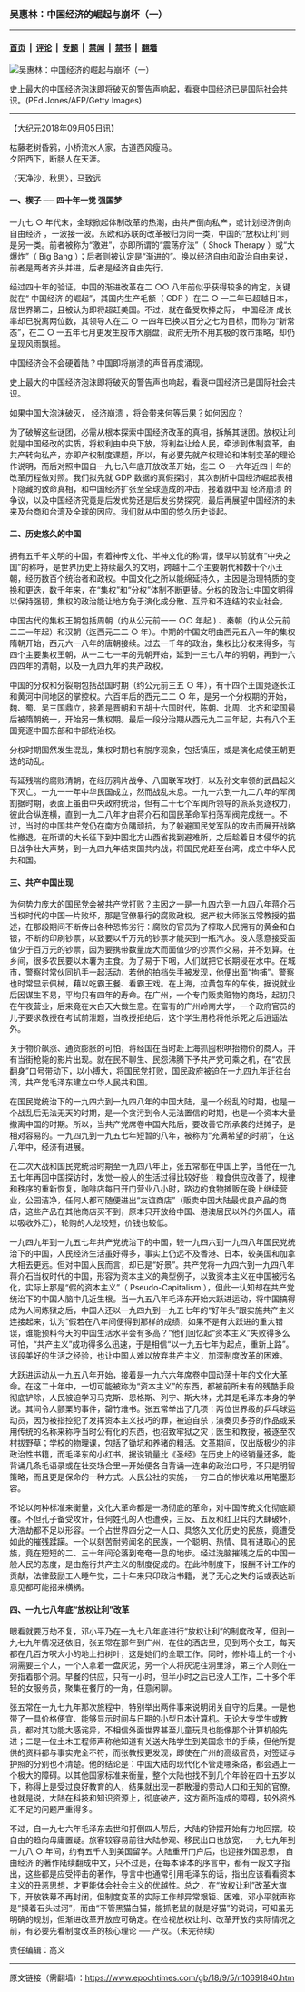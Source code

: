 ### 吴惠林：中国经济的崛起与崩坏（一）

---

#### [首页](../../../..?n10691840) &nbsp;|&nbsp; [评论](../../../../../epoch-comment?n10691840) &nbsp;|&nbsp; [专题](../../../../../epoch-special?n10691840) &nbsp;|&nbsp; [禁闻](../../../../../epoch-news?n10691840) &nbsp;|&nbsp; [禁书](../../../../../books?n10691840) &nbsp;|&nbsp; [翻墙](https://github.com/gfw-breaker/nogfw/blob/master/README.md?n10691840)


<div><img alt="吴惠林：中国经济的崛起与崩坏（一）" class="attachment-djy_600_400 size-djy_600_400 wp-post-image" src="https://i.epochtimes.com/assets/uploads/2018/09/1201040316162320-600x400.jpg"/>
<div class="caption">
 <p>
  史上最大的中国经济泡沫即将破灭的警告声响起，看衰中国经济已是国际社会共识。(PEd Jones/AFP/Getty Images)
 </p>
</div></div><hr/><div class="post_content" id="artbody" itemprop="articleBody">
 <!-- article content begin -->
 <p>
  【大纪元2018年09月05日讯】
  <span lang="EN-US">
  </span>
 </p>
 <p>
  <span lang="EN-US">
   枯藤老树昏鸦，小桥流水人家，古道西风瘦马。
   <br/>
   夕阳西下，断肠人在天涯。
   <br/>
  </span>
 </p>
 <p>
  〈天净沙．秋思〉，马致远
 </p>
 <h4>
  <span lang="EN-US">
  </span>
  一、楔子
  <span lang="EN-US">
   ──
  </span>
  四十年一觉
  <ok href="https://www.epochtimes.com/gb/tag/%E5%BC%BA%E5%9B%BD%E6%A2%A6.html">
   强国梦
  </ok>
 </h4>
 <p>
  一九七
  <span lang="EN-US">
   ○
  </span>
  年代末，全球掀起体制改革的热潮，由共产倒向私产，或计划经济倒向
  <ok href="https://www.epochtimes.com/gb/tag/%E8%87%AA%E7%94%B1%E7%BB%8F%E6%B5%8E.html">
   自由经济
  </ok>
  ，一波接一波。东欧和苏联的改革被归为同一类，中国的“放权让利”则是另一类。前者被称为“激进”，亦即所谓的“震荡疗法”（
  <span lang="EN-US">
   Shock Therapy
  </span>
  ）或“大爆炸”（
  <span lang="EN-US">
   Big Bang
  </span>
  ）；后者则被认定是“渐进的”。换以经济自由和政治自由来说，前者是两者齐头并进，后者是经济自由先行。
 </p>
 <p>
  经过四十年的验证，中国的渐进改革在二
  <span lang="EN-US">
   ○○
  </span>
  八年前似乎获得较多的肯定，关键就在“
  <ok href="https://www.epochtimes.com/gb/tag/%E4%B8%AD%E5%9B%BD%E7%BB%8F%E6%B5%8E.html">
   中国经济
  </ok>
  的崛起”，其国内生产毛额（
  <span lang="EN-US">
   GDP
  </span>
  ）在二
  <span lang="EN-US">
   ○
  </span>
  一二年已超越日本，居世界第二，且被认为即将超赶美国。不过，就在备受吹捧之际，
  <ok href="https://www.epochtimes.com/gb/tag/%E4%B8%AD%E5%9B%BD%E7%BB%8F%E6%B5%8E.html">
   中国经济
  </ok>
  成长率却已脱离两位数，其领导人在二
  <span lang="EN-US">
   ○
  </span>
  一四年已换以百分之七为目标，而称为“新常态”，在二
  <span lang="EN-US">
   ○
  </span>
  一五年七月更发生股市大崩盘，政府无所不用其极的救市策略，却仍呈现风雨飘摇。
 </p>
 <p>
  中国经济会不会硬着陆？中国即将崩溃的声音再度涌现。
 </p>
 <p>
  史上最大的中国经济泡沫即将破灭的警告声也响起，看衰中国经济已是国际社会共识。
 </p>
 <p>
  如果中国大泡沫破灭，
  <ok href="https://www.epochtimes.com/gb/tag/%E7%BB%8F%E6%B5%8E%E5%B4%A9%E6%BA%83.html">
   经济崩溃
  </ok>
  ，将会带来何等后果？如何因应？
 </p>
 <p>
  为了破解这些谜团，必需从根本探索中国经济改革的真相，拆解其谜团。放权让利就是中国经改的实质，将权利由中央下放，将利益让给人民，牵涉到体制变革，由共产转向私产，亦即产权制度课题，所以，有必要先就产权理论和体制变革的理论作说明，而后对照中国自一九七八年底开放改革开始，迄二
  <span lang="EN-US">
   ○
  </span>
  一六年近四十年的改革历程做对照。我们拟先就
  <span lang="EN-US">
   GDP
  </span>
  数据的真假探讨，其次剖析中国经济崛起表相下隐藏的致命真相，和中国经济扩张至全球造成的冲击，接着就中国
  <ok href="https://www.epochtimes.com/gb/tag/%E7%BB%8F%E6%B5%8E%E5%B4%A9%E6%BA%83.html">
   经济崩溃
  </ok>
  的争议，以及中国经济究竟是后发优势还是后发劣势探究，最后再展望中国经济的未来及台商和台湾及全球的因应。我们就从中国的悠久历史谈起。
 </p>
 <h4>
  二、历史悠久的中国
 </h4>
 <p>
  拥有五千年文明的中国，有着神传文化、半神文化的称谓，很早以前就有“中央之国”的称呼，是世界历史上持续最久的文明，跨越十二个主要朝代和数十个小王朝，经历数百个统治者和政权。中国文化之所以能绵延持久，主因是治理特质的变换和更迭，数千年来，在“集权”和“分权”体制不断更替。分权的政治让中国文明得以保持强韧，集权的政治能让地方免于演化成分散、互异和不连结的农业社会。
 </p>
 <p>
  中国古代的集权王朝包括周朝（约从公元前一一
  <span lang="EN-US">
   ○○
  </span>
  年起
  <span lang="EN-US">
   )
  </span>
  、秦朝（约从公元前二二一年起）和汉朝（迄西元二二
  <span lang="EN-US">
   ○
  </span>
  年）。中期的中国文明由西元五八一年的集权隋朝开始，西元六一八年的唐朝接续。过去一千年的政治，集权比分权来得多，有四个主要集权王朝，从一二七一年的元朝开始，延到一三七八年的明朝，再到一六四四年的清朝，以及一九四九年的共产政权。
 </p>
 <p>
  中国的分权和分裂期包括战国时期（约公元前三五
  <span lang="EN-US">
   ○
  </span>
  年），有十四个王国竞逐长江和黄河中间地区的掌控权。六百年后的西元二二
  <span lang="EN-US">
   ○
  </span>
  年，是另一个分权期的开始，魏、蜀、吴三国鼎立，接着是晋朝和五胡十六国时代，陈朝、北周、北齐和梁国最后被隋朝统一，开始另一集权期。最后一段分治期从西元九二三年起，共有八个王国竞逐中国东部和中部统治权。
 </p>
 <p>
  分权时期固然发生混乱，集权时期也有脱序现象，包括镇压，或是演化成使王朝更迭的动乱。
  <span lang="EN-US">
  </span>
 </p>
 <p>
  苟延残喘的腐败清朝，在经历鸦片战争、八国联军攻打，以及孙文率领的武昌起义下灭亡。一九一一年中华民国成立，然而战乱未息。一九一六到一九二八年的军阀割据时期，表面上虽由中央政府统治，但有二十七个军阀所领导的派系竞逐权力，彼此合纵连横，直到一九二八年才由蒋介石和国民革命军扫荡军阀完成统一。不过，当时的中国共产党仍在南方负隅顽抗，为了躲避国民党军队的攻击而展开战略性撤退，在所谓的大长征下到中国北方山西省找到避难所，之后趁着日本侵华的抗日战争壮大声势，到一九四九年结束国共内战，将国民党赶至台湾，成立中华人民共和国。
 </p>
 <h4>
  三、共产中国出现
 </h4>
 <p>
  为何势力庞大的国民党会被共产党打败？主因之一是一九四六到一九四八年蒋介石当权时代的中国一片败坏，那是官僚暴行的腐败政权。据产权大师张五常教授的描述，在那段期间不断传出各种恐怖劣行：腐败的官员为了榨取人民拥有的黄金和白银，不断的印刷钞票，以致要以千万元的钞票才能买到一瓶汽水。没人愿意接受面值少于百万元的钞票，因为要携带数量庞大而面值少的钞票作交易，并不划算。在乡间，很多农民要以木薯为主食。为了易于下咽，人们就把它长期浸在水中。在城市，警察时常伙同扒手一起活动，若他的拍档失手被发现，他便出面“拘捕”。警察也时常显示佩械，藉以吃霸王餐、看霸王戏。在上海，拉黄包车的车伕，据说就业后因谋生不易，平均只有四年的寿命。在广州，一个专门贩卖赃物的商场，起初只在午夜营业，后来竟在大白天大做生意。在富有的广州岭南大学，一个政府官员的儿子要求教授在考试前泄题，当教授拒绝后，这个学生用枪将他杀死之后逍遥法外。
 </p>
 <p>
  关于物价飙涨、通货膨胀的可怕，蒋经国在当时赴上海抓囤积哄抬物价的商人，并有当街枪毙的影片出现。就在民不聊生、民怨沸腾下予共产党可乘之机，在“农民翻身”口号带动下，以小搏大，将国民党打败，国民政府被迫在一九四九年迁往台湾，共产党毛泽东建立中华人民共和国。
 </p>
 <p>
  在国民党统治下的一九四六到一九四八年的中国大陆，是一个纷乱的时期，也是一个战乱后无法无天的时期，是一个贪污到令人无法置信的时期，也是一个资本大量撤离中国的时期。所以，当共产党席卷中国大陆后，要改善它所承袭的烂摊子，是相对容易的。一九四九到一九五七年短暂的八年，被称为“充满希望的时期”，在这八年中，经济有进展。
 </p>
 <p>
  在二次大战和国民党统治时期至一九四八年止，张五常都在中国上学，当他在一九五七年再回中国探访时，发觉一般人的生活过得比较好些：粮食供应改善了，规律和秩序的重新恢复，咖啡店每日开门营业八小时，路边的食物摊贩在晚上继续营业，公园洁净，任何人都可随便进出“友谊商店”（贩卖中国大陆最优良产品的商店，这些产品在其他商店买不到，原本只开放给中国、港澳居民以外的外国人，藉以吸收外汇），轮购的人龙较短，价钱也较低。
 </p>
 <p>
  一九四九年到一九五七年共产党统治下的中国，较一九四六到一九四八年国民党统治下的中国，人民经济生活虽好得多，事实上仍远不及香港、日本，较美国和加拿大相去更远。但对中国人民而言，却已是“好景”。共产党将一九四六到一九四八年蒋介石当权时代的中国，形容为资本主义的典型例子，以致资本主义在中国被污名化，实际上那是“假的资本主义”（
  <span lang="EN-US">
   Pseudo-Capitalism
  </span>
  ），但此一认知却在共产党统治下的中国人脑中几近生根。当一九五八年毛泽东开始大跃进运动，将中国搞得成为人间炼狱之后，中国人还以一九四九到一九五七年的“好年头”跟实施共产主义连接起来，认为“假若在八年间便得到那样的成绩，如果不是有大跃进的重大错误，谁能预料今天的中国生活水平会有多高？”他们回忆起“资本主义”失败得多么可怕，“共产主义”成功得多么迅速，于是相信“以一九五七年为起点，重新上路”。该段美好的生活之经验，也让中国人难以放弃共产主义，加深制度改革的困难。
 </p>
 <p>
  大跃进运动从一九五八年开始，接着是一九六六年席卷中国动荡十年的文化大革命。在这二十年中，一切可能被称为“资本主义”的东西，都被前所未有的残酷手段彻底铲除，人民被迫学习马克斯、恩格斯、列宁、斯大林，尤其是毛泽东本身的学说。其间令人颤栗的事件，罄竹难书。张五常举出了几项：两位世界级的乒乓球运动员，因为被指控犯了发挥资本主义技巧的罪，被迫自杀；演奏贝多芬的作品或采用传统的名称来称呼当时公有化的东西，也招致牢狱之灾；医生和教授，被逐至农村拔野草；学校的物理课，包括了锄坑和养猪的粗活。文革期间，仅出版极少的非政治性书籍，而毛泽东的小红书，据说销量比《圣经》在历史上的经销量还多，能背诵几条毛语录或在社交场合里一开始便各自背诵一连串的政治口号，不只是明智策略，而且更是保命的一种方式。人民公社的实施，一穷二白的惨状难以用笔墨形容。
 </p>
 <p>
  不论以何种标准来衡量，文化大革命都是一场彻底的革命，对中国传统文化彻底颠覆。不但孔子备受攻讦，任何姓孔的人也遭殃，三反、五反和红卫兵的大肆破坏，大浩劫都不足以形容。一个占世界四分之一人口、具悠久文化历史的民族，竟遭受如此的摧残蹂躏。一个以刻苦耐劳闻名的民族，一个聪明、热情、具有进取心的民族，竟在短短的二、三十年间沦落到奄奄一息的地步。经过洗脑摧残之后的中国一般人民的态度，是由施行共产主义的制度促成的。在此种制度下，报酬不计工作的贡献，法律鼓励工人睡午觉，二十年来只印政治书籍，说了无心之失的话或表达新意见都可能招来横祸。
 </p>
 <p>
 </p>
 <h4>
  四、一九七八年底“放权让利”改革
 </h4>
 <p>
  眼看就要万劫不复，邓小平乃在一九七八年底进行“放权让利”的制度改革，但到一九七九年情况还依旧，张五常在那年到广州，在住的酒店里，见到两个女工，每天都在几百方呎大小的地上扫树叶，这是她们的全职工作。同时，修补墙上的一个小洞需要三个人，一个人拿着一盘灰泥，另一个人将灰泥往洞里涂，第三个人则在一旁指着那个洞。早餐的供应，只有一小时，但半小时之后已没人工作，二十多个年轻的女服务员，聚集在餐厅的一角，任意闲聊。
 </p>
 <p>
  张五常在一九七九年那次旅程中，特别举出两件事来说明闭关自守的后果。一是他带了一具价格便宜、能够显示时间与日期的小型日本计算机。无论大专学生或教员，都对其功能大感诧异，不相信外面世界甚至儿童玩具也能像那个计算机般先进；二是一位土木工程师声称他知道有关送大陆学生到美国念书的手续，但他所提供的资料都与事实完全不符，而张教授更发现，即使在广州的高级官员，对签证与护照的分别也不清楚。他的结论是：中国大陆的现代化不管走哪条路，都会遇上一个极大的障碍。以其他国家标准来衡量，整个大陆也找不到几个年龄在四十五岁以下，称得上是受过良好教育的人，结果就出现一群散漫的劳动人口和无知的官僚。也就是说，大陆在科技和知识资源上，彻底破产，这方面所造成的障碍，较外资外汇不足的问题严重得多。
 </p>
 <p>
  不过，自一九七六年毛泽东去世和打倒四人帮后，大陆的钟摆开始有力地回摆。较自由的趋向毋庸置疑。旅客较容易前往大陆参观、移民出口也放宽，一九七九年到一九八
  <span lang="EN-US">
   ○
  </span>
  年间，约有五千人到美国留学。大陆重开门户后，也迎接外国思想，
  <ok href="https://www.epochtimes.com/gb/tag/%E8%87%AA%E7%94%B1%E7%BB%8F%E6%B5%8E.html">
   自由经济
  </ok>
  的著作陆续翻成中文，只不过是，在每本译本的序言中，都有一段文字指出，这些都是应受抨击的著作，导言中也通常引用毛泽东的话，指出应该看看资本主义的丑恶思想，才更能体会社会主义的优越性。总之，在“放权让利”改革大旗下，开放铁幕不再封闭，但制度变革的实际工作却异常艰钜、困难，邓小平就声称是“摸着石头过河”，而由“不管黑猫白猫，能抓老鼠的就是好猫”的说词，可知虽无明确的规划，但渐进改革开放应可确定。在检视放权让利、改革开放的实际情况之前，有必要先看制度改革的核心理论
  <span lang="EN-US">
   ──
  </span>
  产权。（未完待续）
 </p>
 <p>
  责任编辑：高义
 </p>
 <!-- article content end -->
 <div id="below_article_ad">
 </div>
</div>


---

原文链接（需翻墙）：https://www.epochtimes.com/gb/18/9/5/n10691840.htm